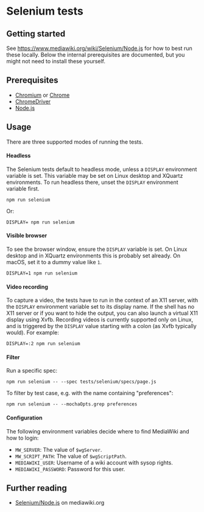 # Selenium tests

## Getting started

See <https://www.mediawiki.org/wiki/Selenium/Node.js> for how to best
run these locally. Below the internal prerequisites are documented,
but you might not need to install these yourself.

## Prerequisites

- [Chromium](https://www.chromium.org/) or [Chrome](https://www.google.com/chrome/)
- [ChromeDriver](https://chromedriver.chromium.org/downloads)
- [Node.js](https://nodejs.org/en/)

## Usage

There are three supported modes of running the tests.

#### Headless

The Selenium tests default to headless mode, unless a `DISPLAY` environment variable is set.
This variable may be set on Linux desktop and XQuartz environments. To run headless there,
unset the `DISPLAY` environment variable first.

    npm run selenium

Or:

    DISPLAY= npm run selenium

#### Visible browser

To see the browser window, ensure the `DISPLAY` variable is set. On Linux desktop and in XQuartz
environments this is probably set already. On macOS, set it to a dummy value like `1`.

    DISPLAY=1 npm run selenium

#### Video recording

To capture a video, the tests have to run in the context of an X11 server, with the `DISPLAY`
environment variable set to its display name. If the shell has no X11 server or if you want
to hide the output, you can also launch a virtual X11 display using Xvfb. Recording videos
is currently supported only on Linux, and is triggered by the `DISPLAY` value starting with
a colon (as Xvfb typically would). For example:

    DISPLAY=:2 npm run selenium

#### Filter

Run a specific spec:

    npm run selenium -- --spec tests/selenium/specs/page.js

To filter by test case, e.g. with the name containing "preferences":

    npm run selenium -- --mochaOpts.grep preferences

#### Configuration

The following environment variables decide where to find MediaWiki and how to login:

- `MW_SERVER`: The value of `$wgServer`.
- `MW_SCRIPT_PATH`: The value of `$wgScriptPath`.
- `MEDIAWIKI_USER`: Username of a wiki account with sysop rights.
- `MEDIAWIKI_PASSWORD`: Password for this user.

## Further reading

- [Selenium/Node.js](https://www.mediawiki.org/wiki/Selenium/Node.js) on mediawiki.org
